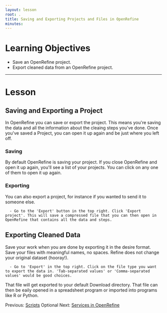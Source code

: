 ```yaml
---
layout: lesson
root: .
title: Saving and Exporting Projects and Files in OpenRefine
minutes: 
---
```


# Learning Objectives

* Save an OpenRefine project.
* Export cleaned data from an OpenRefine project.


----------------------------------------------------

# Lesson

## Saving and Exporting a Project

In OpenRefine you can save or export the project. This means you're saving the data and all the 
information about the cleaing steps you've done. Once you've saved a Project, you can
open it up again and be just where you left off.

### Saving

By default OpenRefine is saving your project. If you close OpenRefine and open it up again,
you'll see a list of your projects. You can click on any one of them to open it up again.

### Exporting

You can also export a project, for instance if you wanted to send it to someone else. 

````
  - Go to the 'Export' button in the top right. Click 'Export project'. This will save a compressed file that you can then open in OpenRefine that contains all the data and steps. 
````

## Exporting Cleaned Data 

Save your work when you are done by exporting it in the desire format. Save your files with meaningful names, no spaces. Refine does not change your original dataset (hooray!).

````
  - Go to 'Export' in the top right. Click on the file type you want to export the data in. 'Tab-separated values' or 'Comma-separated values' would be good choices. 
````

That file will get
exported to your default Download directory. That file can then be eaily opened in a 
spreadsheet program
or imported into programs like R or Python.


Previous: [Scripts](02-scripts.html) Optional Next: [Services in OpenRefine](04-services.html)
